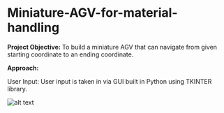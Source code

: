 #  Miniature-AGV-for-material-handling

**Project Objective:**
To build a miniature AGV that can navigate from given starting coordinate to an ending coordinate.

**Approach:**

User Input: User input is taken in via GUI built in Python using TKINTER library. 

![alt text](https://github.com/ashiqrahmana/-Miniature-AGV-for-material-handling/tree/main/Images/GUI_Annotated.png?raw=true)

